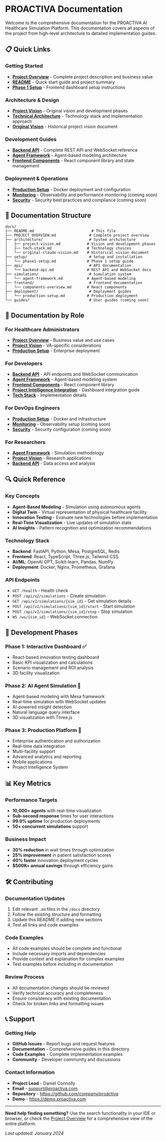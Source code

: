 # PROACTIVA Documentation

Welcome to the comprehensive documentation for the PROACTIVA AI Healthcare Simulation Platform. This documentation covers all aspects of the project from high-level architecture to detailed implementation guides.

## 📋 Quick Links

### Getting Started
- **[Project Overview](PROJECT_OVERVIEW.md)** - Complete project description and business value
- **[README](../README.md)** - Quick start guide and project summary
- **[Phase 1 Setup](setup/phase1-setup.md)** - Frontend dashboard setup instructions

### Architecture & Design
- **[Project Vision](architecture/project-vision.md)** - Original vision and development phases
- **[Technical Architecture](architecture/tech-stack.md)** - Technology stack and implementation approach
- **[Original Vision](architecture/original-claude-vision.md)** - Historical project vision document

### Development Guides
- **[Backend API](api/backend-api.md)** - Complete REST API and WebSocket reference
- **[Agent Framework](simulation/agent-framework.md)** - Agent-based modeling architecture
- **[Frontend Components](frontend/components-overview.md)** - React component library and state management

### Deployment & Operations
- **[Production Setup](deployment/production-setup.md)** - Docker deployment and configuration
- **[Monitoring](deployment/monitoring.md)** - Observability and performance monitoring (coming soon)
- **[Security](deployment/security.md)** - Security best practices and compliance (coming soon)

## 📁 Documentation Structure

```
docs/
├── README.md                          # This file
├── PROJECT_OVERVIEW.md               # Complete project overview
├── architecture/                     # System architecture
│   ├── project-vision.md            # Vision and development phases
│   ├── tech-stack.md                # Technology choices
│   └── original-claude-vision.md    # Historical vision document
├── setup/                            # Setup and installation
│   └── phase1-setup.md              # Phase 1 setup guide
├── api/                              # API documentation
│   └── backend-api.md               # REST API and WebSocket docs
├── simulation/                       # Simulation system
│   └── agent-framework.md           # Agent-based modeling
├── frontend/                         # Frontend documentation
│   └── components-overview.md       # React components
├── deployment/                       # Deployment guides
│   └── production-setup.md          # Production deployment
└── guides/                           # User guides (coming soon)
```

## 🎯 Documentation by Role

### For Healthcare Administrators
- **[Project Overview](PROJECT_OVERVIEW.md)** - Business value and use cases
- **[Project Vision](architecture/project-vision.md)** - VA-specific considerations
- **[Production Setup](deployment/production-setup.md)** - Enterprise deployment

### For Developers
- **[Backend API](api/backend-api.md)** - API endpoints and WebSocket communication
- **[Agent Framework](simulation/agent-framework.md)** - Agent-based modeling system
- **[Frontend Components](frontend/components-overview.md)** - React component library
- **[Project Intelligence Integration](frontend/project-intelligence-integration.md)** - Dashboard integration guide
- **[Tech Stack](architecture/tech-stack.md)** - Implementation details

### For DevOps Engineers
- **[Production Setup](deployment/production-setup.md)** - Docker and infrastructure
- **[Monitoring](deployment/monitoring.md)** - Observability setup (coming soon)
- **[Security](deployment/security.md)** - Security configuration (coming soon)

### For Researchers
- **[Agent Framework](simulation/agent-framework.md)** - Simulation methodology
- **[Project Vision](architecture/project-vision.md)** - Research applications
- **[Backend API](api/backend-api.md)** - Data access and analysis

## 🔍 Quick Reference

### Key Concepts
- **Agent-Based Modeling** - Simulation using autonomous agents
- **Digital Twin** - Virtual representation of physical healthcare facility
- **Innovation Testing** - Evaluate new technologies before implementation
- **Real-Time Visualization** - Live updates of simulation state
- **AI Insights** - Pattern recognition and optimization recommendations

### Technology Stack
- **Backend**: FastAPI, Python, Mesa, PostgreSQL, Redis
- **Frontend**: React, TypeScript, Three.js, Tailwind CSS
- **AI/ML**: OpenAI GPT, Scikit-learn, Pandas, NumPy
- **Deployment**: Docker, Nginx, Prometheus, Grafana

### API Endpoints
- `GET /health` - Health check
- `POST /api/v2/simulations` - Create simulation
- `GET /api/v2/simulations/{sim_id}` - Get simulation details
- `POST /api/v2/simulations/{sim_id}/start` - Start simulation
- `POST /api/v2/simulations/{sim_id}/stop` - Stop simulation
- `WS /ws/{sim_id}` - WebSocket connection

## 🚀 Development Phases

### Phase 1: Interactive Dashboard ✅
- React-based innovation testing dashboard
- Basic KPI visualization and calculations
- Scenario management and ROI analysis
- 3D facility visualization

### Phase 2: AI Agent Simulation 🚧
- Agent-based modeling with Mesa framework
- Real-time simulation with WebSocket updates
- AI-powered insight detection
- Natural language query interface
- 3D visualization with Three.js

### Phase 3: Production Platform 🔮
- Enterprise authentication and authorization
- Real-time data integration
- Multi-facility support
- Advanced analytics and reporting
- Mobile applications
- Project Intelligence System

## 📊 Key Metrics

### Performance Targets
- **10,000+ agents** with real-time visualization
- **Sub-second response** times for user interactions
- **99.9% uptime** for production deployments
- **50+ concurrent simulations** support

### Business Impact
- **30% reduction** in wait times through optimization
- **25% improvement** in patient satisfaction scores
- **40% faster** innovation deployment cycles
- **$500K+ annual savings** through efficiency gains

## 🛠️ Contributing

### Documentation Updates
1. Edit relevant `.md` files in the `/docs` directory
2. Follow the existing structure and formatting
3. Update this README if adding new sections
4. Test all links and code examples

### Code Examples
- All code examples should be complete and functional
- Include necessary imports and dependencies
- Provide context and explanation for complex examples
- Test examples before including in documentation

### Review Process
- All documentation changes should be reviewed
- Verify technical accuracy and completeness
- Ensure consistency with existing documentation
- Check for broken links and formatting issues

## 📞 Support

### Getting Help
- **GitHub Issues** - Report bugs and request features
- **Documentation** - Comprehensive guides in this directory
- **Code Examples** - Complete implementation examples
- **Community** - Developer community and discussions

### Contact Information
- **Project Lead** - Daniel Connolly
- **Email** - support@proactiva.com
- **Repository** - https://github.com/company/proactiva
- **Demo** - https://demo.proactiva.com

---

**Need help finding something?** Use the search functionality in your IDE or browser, or check the [Project Overview](PROJECT_OVERVIEW.md) for a comprehensive view of the entire platform.

*Last updated: January 2024*